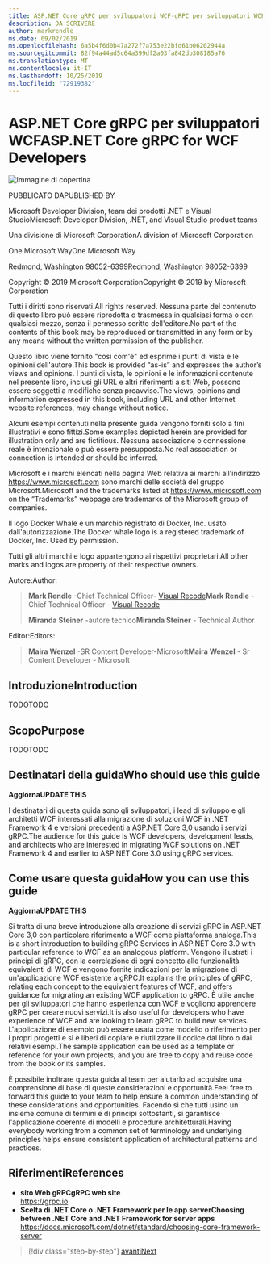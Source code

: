 ```yaml
---
title: ASP.NET Core gRPC per sviluppatori WCF-gRPC per sviluppatori WCF
description: DA SCRIVERE
author: markrendle
ms.date: 09/02/2019
ms.openlocfilehash: 6a5b4f6d0b47a272f7a753e22bfd61b06202944a
ms.sourcegitcommit: 82f94a44ad5c64a399df2a03fa842db308185a76
ms.translationtype: MT
ms.contentlocale: it-IT
ms.lasthandoff: 10/25/2019
ms.locfileid: "72919382"
---
```

# <a name="aspnet-core-grpc-for-wcf-developers"></a><span data-ttu-id="b507e-103">ASP.NET Core gRPC per sviluppatori WCF</span><span class="sxs-lookup"><span data-stu-id="b507e-103">ASP.NET Core gRPC for WCF Developers</span></span>

![Immagine di copertina](./media/cover.png)

<span data-ttu-id="b507e-105">PUBBLICATO DA</span><span class="sxs-lookup"><span data-stu-id="b507e-105">PUBLISHED BY</span></span>

<span data-ttu-id="b507e-106">Microsoft Developer Division, team dei prodotti .NET e Visual Studio</span><span class="sxs-lookup"><span data-stu-id="b507e-106">Microsoft Developer Division, .NET, and Visual Studio product teams</span></span>

<span data-ttu-id="b507e-107">Una divisione di Microsoft Corporation</span><span class="sxs-lookup"><span data-stu-id="b507e-107">A division of Microsoft Corporation</span></span>

<span data-ttu-id="b507e-108">One Microsoft Way</span><span class="sxs-lookup"><span data-stu-id="b507e-108">One Microsoft Way</span></span>

<span data-ttu-id="b507e-109">Redmond, Washington 98052-6399</span><span class="sxs-lookup"><span data-stu-id="b507e-109">Redmond, Washington 98052-6399</span></span>

<span data-ttu-id="b507e-110">Copyright © 2019 Microsoft Corporation</span><span class="sxs-lookup"><span data-stu-id="b507e-110">Copyright © 2019 by Microsoft Corporation</span></span>

<span data-ttu-id="b507e-111">Tutti i diritti sono riservati.</span><span class="sxs-lookup"><span data-stu-id="b507e-111">All rights reserved.</span></span> <span data-ttu-id="b507e-112">Nessuna parte del contenuto di questo libro può essere riprodotta o trasmessa in qualsiasi forma o con qualsiasi mezzo, senza il permesso scritto dell'editore.</span><span class="sxs-lookup"><span data-stu-id="b507e-112">No part of the contents of this book may be reproduced or transmitted in any form or by any means without the written permission of the publisher.</span></span>

<span data-ttu-id="b507e-113">Questo libro viene fornito "così com'è" ed esprime i punti di vista e le opinioni dell'autore.</span><span class="sxs-lookup"><span data-stu-id="b507e-113">This book is provided “as-is” and expresses the author’s views and opinions.</span></span> <span data-ttu-id="b507e-114">I punti di vista, le opinioni e le informazioni contenute nel presente libro, inclusi gli URL e altri riferimenti a siti Web, possono essere soggetti a modifiche senza preavviso.</span><span class="sxs-lookup"><span data-stu-id="b507e-114">The views, opinions and information expressed in this book, including URL and other Internet website references, may change without notice.</span></span>

<span data-ttu-id="b507e-115">Alcuni esempi contenuti nella presente guida vengono forniti solo a fini illustrativi e sono fittizi.</span><span class="sxs-lookup"><span data-stu-id="b507e-115">Some examples depicted herein are provided for illustration only and are fictitious.</span></span> <span data-ttu-id="b507e-116">Nessuna associazione o connessione reale è intenzionale o può essere presupposta.</span><span class="sxs-lookup"><span data-stu-id="b507e-116">No real association or connection is intended or should be inferred.</span></span>

<span data-ttu-id="b507e-117">Microsoft e i marchi elencati nella pagina Web relativa ai marchi all'indirizzo https://www.microsoft.com sono marchi delle società del gruppo Microsoft.</span><span class="sxs-lookup"><span data-stu-id="b507e-117">Microsoft and the trademarks listed at https://www.microsoft.com on the “Trademarks” webpage are trademarks of the Microsoft group of companies.</span></span>

<span data-ttu-id="b507e-118">Il logo Docker Whale è un marchio registrato di Docker, Inc. usato dall'autorizzazione.</span><span class="sxs-lookup"><span data-stu-id="b507e-118">The Docker whale logo is a registered trademark of Docker, Inc. Used by permission.</span></span>

<span data-ttu-id="b507e-119">Tutti gli altri marchi e logo appartengono ai rispettivi proprietari.</span><span class="sxs-lookup"><span data-stu-id="b507e-119">All other marks and logos are property of their respective owners.</span></span>

<span data-ttu-id="b507e-120">Autore:</span><span class="sxs-lookup"><span data-stu-id="b507e-120">Author:</span></span>

> <span data-ttu-id="b507e-121">**Mark Rendle** -Chief Technical Officer- [Visual Recode](https://visualrecode.com)</span><span class="sxs-lookup"><span data-stu-id="b507e-121">**Mark Rendle** - Chief Technical Officer - [Visual Recode](https://visualrecode.com)</span></span>
>
> <span data-ttu-id="b507e-122">**Miranda Steiner** -autore tecnico</span><span class="sxs-lookup"><span data-stu-id="b507e-122">**Miranda Steiner** - Technical Author</span></span>

<span data-ttu-id="b507e-123">Editor:</span><span class="sxs-lookup"><span data-stu-id="b507e-123">Editors:</span></span>

> <span data-ttu-id="b507e-124">**Maira Wenzel** -SR Content Developer-Microsoft</span><span class="sxs-lookup"><span data-stu-id="b507e-124">**Maira Wenzel** - Sr Content Developer - Microsoft</span></span>

## <a name="introduction"></a><span data-ttu-id="b507e-125">Introduzione</span><span class="sxs-lookup"><span data-stu-id="b507e-125">Introduction</span></span>

<span data-ttu-id="b507e-126">TODO</span><span class="sxs-lookup"><span data-stu-id="b507e-126">TODO</span></span>

## <a name="purpose"></a><span data-ttu-id="b507e-127">Scopo</span><span class="sxs-lookup"><span data-stu-id="b507e-127">Purpose</span></span>

<span data-ttu-id="b507e-128">TODO</span><span class="sxs-lookup"><span data-stu-id="b507e-128">TODO</span></span>

## <a name="who-should-use-this-guide"></a><span data-ttu-id="b507e-129">Destinatari della guida</span><span class="sxs-lookup"><span data-stu-id="b507e-129">Who should use this guide</span></span>

<span data-ttu-id="b507e-130">**Aggiorna**</span><span class="sxs-lookup"><span data-stu-id="b507e-130">**UPDATE THIS**</span></span>

<span data-ttu-id="b507e-131">I destinatari di questa guida sono gli sviluppatori, i lead di sviluppo e gli architetti WCF interessati alla migrazione di soluzioni WCF in .NET Framework 4 e versioni precedenti a ASP.NET Core 3,0 usando i servizi gRPC.</span><span class="sxs-lookup"><span data-stu-id="b507e-131">The audience for this guide is WCF developers, development leads, and architects who are interested in migrating WCF solutions on .NET Framework 4 and earlier to ASP.NET Core 3.0 using gRPC services.</span></span>

## <a name="how-you-can-use-this-guide"></a><span data-ttu-id="b507e-132">Come usare questa guida</span><span class="sxs-lookup"><span data-stu-id="b507e-132">How you can use this guide</span></span>

<span data-ttu-id="b507e-133">**Aggiorna**</span><span class="sxs-lookup"><span data-stu-id="b507e-133">**UPDATE THIS**</span></span>

<span data-ttu-id="b507e-134">Si tratta di una breve introduzione alla creazione di servizi gRPC in ASP.NET Core 3,0 con particolare riferimento a WCF come piattaforma analoga.</span><span class="sxs-lookup"><span data-stu-id="b507e-134">This is a short introduction to building gRPC Services in ASP.NET Core 3.0 with particular reference to WCF as an analogous platform.</span></span> <span data-ttu-id="b507e-135">Vengono illustrati i principi di gRPC, con la correlazione di ogni concetto alle funzionalità equivalenti di WCF e vengono fornite indicazioni per la migrazione di un'applicazione WCF esistente a gRPC.</span><span class="sxs-lookup"><span data-stu-id="b507e-135">It explains the principles of gRPC, relating each concept to the equivalent features of WCF, and offers guidance for migrating an existing WCF application to gRPC.</span></span> <span data-ttu-id="b507e-136">È utile anche per gli sviluppatori che hanno esperienza con WCF e vogliono apprendere gRPC per creare nuovi servizi.</span><span class="sxs-lookup"><span data-stu-id="b507e-136">It is also useful for developers who have experience of WCF and are looking to learn gRPC to build new services.</span></span> <span data-ttu-id="b507e-137">L'applicazione di esempio può essere usata come modello o riferimento per i propri progetti e si è liberi di copiare e riutilizzare il codice dal libro o dai relativi esempi.</span><span class="sxs-lookup"><span data-stu-id="b507e-137">The sample application can be used as a template or reference for your own projects, and you are free to copy and reuse code from the book or its samples.</span></span>

<span data-ttu-id="b507e-138">È possibile inoltrare questa guida al team per aiutarlo ad acquisire una comprensione di base di queste considerazioni e opportunità.</span><span class="sxs-lookup"><span data-stu-id="b507e-138">Feel free to forward this guide to your team to help ensure a common understanding of these considerations and opportunities.</span></span> <span data-ttu-id="b507e-139">Facendo sì che tutti usino un insieme comune di termini e di principi sottostanti, si garantisce l'applicazione coerente di modelli e procedure architetturali.</span><span class="sxs-lookup"><span data-stu-id="b507e-139">Having everybody working from a common set of terminology and underlying principles helps ensure consistent application of architectural patterns and practices.</span></span>

## <a name="references"></a><span data-ttu-id="b507e-140">Riferimenti</span><span class="sxs-lookup"><span data-stu-id="b507e-140">References</span></span>

- <span data-ttu-id="b507e-141">**sito Web gRPC**</span><span class="sxs-lookup"><span data-stu-id="b507e-141">**gRPC web site**</span></span>  
  <https://grpc.io>
- <span data-ttu-id="b507e-142">**Scelta di .NET Core o .NET Framework per le app server**</span><span class="sxs-lookup"><span data-stu-id="b507e-142">**Choosing between .NET Core and .NET Framework for server apps**</span></span>  
  <https://docs.microsoft.com/dotnet/standard/choosing-core-framework-server>

>[!div class="step-by-step"]
>[<span data-ttu-id="b507e-143">avanti</span><span class="sxs-lookup"><span data-stu-id="b507e-143">Next</span></span>](introduction.md)
